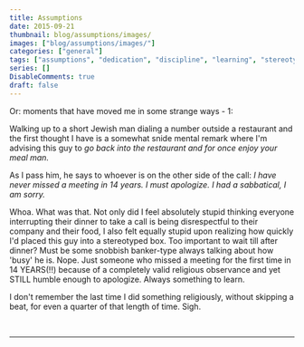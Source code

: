 ```yaml
---
title: Assumptions
date: 2015-09-21
thumbnail: blog/assumptions/images/
images: ["blog/assumptions/images/"]
categories: ["general"]
tags: ["assumptions", "dedication", "discipline", "learning", "stereotypes"]
series: []
DisableComments: true
draft: false
---
```


Or: moments that have moved me in some strange ways - 1:

Walking up to a short Jewish man dialing a number outside a restaurant and the first thought I have is a somewhat snide mental remark where I'm advising this guy to _go back into the restaurant and for once enjoy your meal man._

As I pass him, he says to whoever is on the other side of the call: _I have never missed a meeting in 14 years. I must apologize. I had a sabbatical, I am sorry._

Whoa. What was that. Not only did I feel absolutely stupid thinking everyone interrupting their dinner to take a call is being disrespectful to their company and their food, I also felt equally stupid upon realizing how quickly I'd placed this guy into a stereotyped box. Too important to wait till after dinner? Must be some snobbish banker-type always talking about how 'busy' he is. Nope. Just someone who missed a meeting for the first time in 14 YEARS(!!) because of a completely valid religious observance and yet STILL humble enough to apologize. Always something to learn.

I don't remember the last time I did something religiously, without skipping a beat, for even a quarter of that length of time. Sigh.

<br>

---